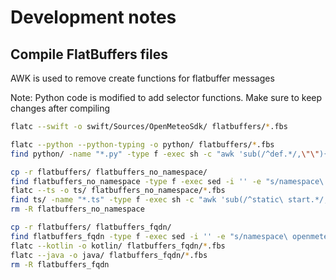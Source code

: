 # Development notes

## Compile FlatBuffers files

AWK is used to remove create functions for flatbuffer messages

Note: Python code is modified to add selector functions. Make sure to keep changes after compiling

```bash
flatc --swift -o swift/Sources/OpenMeteoSdk/ flatbuffers/*.fbs

flatc --python --python-typing -o python/ flatbuffers/*.fbs
find python/ -name "*.py" -type f -exec sh -c "awk 'sub(/^def.*/,\"\"){f=1} {print} f{exit}' {} > {}_tmp; mv -f {}_tmp {}" \;

cp -r flatbuffers/ flatbuffers_no_namespace/
find flatbuffers_no_namespace -type f -exec sed -i '' -e "s/namespace\ openmeteo_sdk;//" {} \;
flatc --ts -o ts/ flatbuffers_no_namespace/*.fbs
find ts/ -name "*.ts" -type f -exec sh -c "awk 'sub(/^static\ start.*/,\"}\"){f=1} {print} f{exit}' {} > {}_tmp; mv -f {}_tmp {}" \;
rm -R flatbuffers_no_namespace

cp -r flatbuffers/ flatbuffers_fqdn/
find flatbuffers_fqdn -type f -exec sed -i '' -e "s/namespace\ openmeteo_sdk;/namespace\ com.openmeteo.sdk;/" {} \;
flatc --kotlin -o kotlin/ flatbuffers_fqdn/*.fbs
flatc --java -o java/ flatbuffers_fqdn/*.fbs
rm -R flatbuffers_fqdn
```
